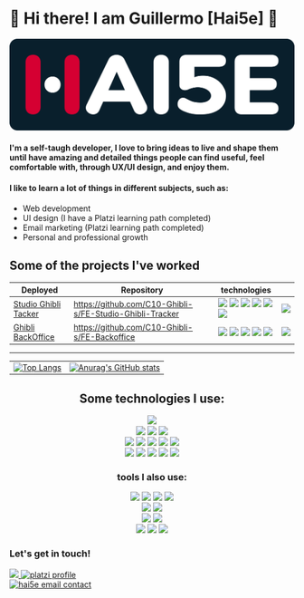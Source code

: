 # 🍉 Hi there! I am Guillermo [Hai5e] 🦄
<div align="center">
  <picture>
    <source media="(prefers-color-scheme: dark)" srcset="./images/hai5eLogo_darkBackground.svg">
    <source media="(prefers-color-scheme: light)" srcset="./images/hai5eLogo_darkBackground.svg">
    <img width="700" heigth="225" alt="Hai5e brand logo - GuillermoRN" src="./images/hai5eLogo_darkBackground.svg">
  </picture>
</div>


#### I'm a self-taugh developer, I love to bring ideas to live and shape them until have amazing and detailed things people can find useful, feel comfortable with, through UX/UI design, and enjoy them.

#### I like to learn a lot of things in different subjects, such as: 
 - Web development
 - UI design (I have a Platzi learning path completed)
 - Email marketing (Platzi learning path completed)
 - Personal and professional growth


## Some of the projects I've worked

| Deployed| Repository | technologies | |
| --- | --- | -- | -- |
| [Studio Ghibli Tacker](https://ghibli-tracker.c10-se.com/)| https://github.com/C10-Ghibli-s/FE-Studio-Ghibli-Tracker | <img src="https://img.shields.io/badge/React-20232A?style=for-the-badge&logo=react&logoColor=61DAFB" /> <!-- React -->   <img src="https://img.shields.io/badge/Sass-CC6699?style=for-the-badge&logo=sass&logoColor=white" /> <!-- SASS --> <img src="https://img.shields.io/badge/Jest-C21325?style=for-the-badge&logo=jest&logoColor=white" /> <!-- Jest --> <img src="https://img.shields.io/badge/Node.js-339933?style=for-the-badge&logo=nodedotjs&logoColor=white"/> <!-- Node --> <img src="https://img.shields.io/badge/nestjs-E0234E?style=for-the-badge&logo=nestjs&logoColor=white"/> <!-- NestJS --> <img src="https://img.shields.io/badge/PostgreSQL-316192?style=for-the-badge&logo=postgresql&logoColor=white"/> <!-- PostgreSQL --> | <img width="500" src="https://user-images.githubusercontent.com/73669701/166158870-9e479615-9b5c-4078-a6c6-d16b7e313e52.png"/> |
| [Ghibli BackOffice](https://backoffice.c10-se.com/login) | https://github.com/C10-Ghibli-s/FE-Backoffice |   <img src="https://img.shields.io/badge/next.js-000000?style=for-the-badge&logo=nextdotjs&logoColor=white" /> <!-- NextJS -->   <img src="https://img.shields.io/badge/TypeScript-007ACC?style=for-the-badge&logo=typescript&logoColor=white" /> <!-- Typescript --> <img src="https://img.shields.io/badge/Tailwind_CSS-38B2AC?style=for-the-badge&logo=tailwind-css&logoColor=white" /> <!-- Tailwind --> <img src="https://img.shields.io/badge/GraphQl-E10098?style=for-the-badge&logo=graphql&logoColor=white"/> <!-- Graphql --> <img src="https://img.shields.io/badge/MySQL-005C84?style=for-the-badge&logo=mysql&logoColor=white"/> <!-- MySQL --> | <img width="500" src="https://hai5e.com/assets/images/portfolio/projects/ghibli-backoffice.png" /> |


---
| | |
|--|---|
| [![Top Langs](https://github-readme-stats.vercel.app/api/top-langs/?username=Hai5edfm&theme=dark)](https://github.com/anuraghazra/github-readme-stats) | [![Anurag's GitHub stats](https://github-readme-stats.vercel.app/api?username=Hai5edfm&show_icons=true&theme=merko)](https://github.com/anuraghazra/github-readme-stats) |



<h2 align="center"> Some technologies I use: </h2>
<div align="center">
  <img src="https://img.shields.io/badge/HTML5-E34F26?style=for-the-badge&logo=html5&logoColor=white" /> <!-- HTML5 -->
</div>

<div align="center">
  <img src="https://img.shields.io/badge/CSS3-1572B6?style=for-the-badge&logo=css3&logoColor=white" /> <!-- CSS3 -->
  <img src="https://img.shields.io/badge/Sass-CC6699?style=for-the-badge&logo=sass&logoColor=white" /> <!-- SASS -->
  <img src="https://img.shields.io/badge/Tailwind_CSS-38B2AC?style=for-the-badge&logo=tailwind-css&logoColor=white" /> <!-- Tailwind -->
</div>

<div align="center">
  <img src="https://img.shields.io/badge/React-20232A?style=for-the-badge&logo=react&logoColor=61DAFB" /> <!-- React -->
  <img src="https://img.shields.io/badge/next.js-000000?style=for-the-badge&logo=nextdotjs&logoColor=white" /> <!-- NextJS -->
  <img src="https://img.shields.io/badge/JavaScript-323330?style=for-the-badge&logo=javascript&logoColor=F7DF1E" /> <!-- JavaScript -->
  <img src="https://img.shields.io/badge/TypeScript-007ACC?style=for-the-badge&logo=typescript&logoColor=white" /> <!-- Typescript -->
  <img src="https://img.shields.io/badge/Jest-C21325?style=for-the-badge&logo=jest&logoColor=white" /> <!-- Jest -->
</div>

<div align="center"> 
  <img src="https://img.shields.io/badge/npm-CB3837?style=for-the-badge&logo=npm&logoColor=white" /> <!-- NPM -->
  <img src="https://img.shields.io/badge/GIT-E44C30?style=for-the-badge&logo=git&logoColor=black" /> <!-- Git -->
  <img src="https://img.shields.io/badge/Postman-FF6C37?style=for-the-badge&logo=Postman&logoColor=white" /> <!-- Postman -->
  <img src="https://img.shields.io/badge/Babel-F9DC3E?style=for-the-badge&logo=babel&logoColor=black" /> <!-- Babel -->
  <img src="https://img.shields.io/badge/Webpack-8DD6F9?style=for-the-badge&logo=Webpack&logoColor=white" /> <!-- Webpack -->
</div>

<h3 align="center"> tools I also use: </h3>
<div align="center">
  <img src="https://img.shields.io/badge/Ubuntu-E95420?style=for-the-badge&logo=ubuntu&logoColor=white" /> <!-- Ubuntu -->
  <img src="https://img.shields.io/badge/GNU%20Bash-4EAA25?style=for-the-badge&logo=GNU%20Bash&logoColor=white" /> <!-- bash -->
  <img src="https://img.shields.io/badge/NeoVim-%2357A143.svg?&style=for-the-badge&logo=neovim&logoColor=white" /> <!-- NeoVim -->
  <img src="https://img.shields.io/badge/Visual_Studio_Code-0078D4?style=for-the-badge&logo=visual%20studio%20code&logoColor=white" /> <!-- VS code -->
</div>
<div align="center">
  <img src="https://img.shields.io/badge/Figma-D50030?style=for-the-badge&logo=figma&logoColor=white" /> <!-- Figma -->
  <img src="https://img.shields.io/badge/Markdown-000000?style=for-the-badge&logo=markdown&logoColor=white" /> <!-- Markdown -->
</div>
<div align="center">
  <img src="https://img.shields.io/badge/Slack-4A154B?style=for-the-badge&logo=slack&logoColor=white" /> <!-- Slack -->
  <img src="https://img.shields.io/badge/Discord-5865F2?style=for-the-badge&logo=discord&logoColor=white" /> <!-- Discord -->
</div>
<div align="center">
  <img src="https://img.shields.io/badge/Notion-000000?style=for-the-badge&logo=notion&logoColor=white" /> <!-- Notion -->
  <img src="https://img.shields.io/badge/Obsidian-483699?style=for-the-badge&logo=Obsidian&logoColor=white" /> <!-- Obsidian -->
  <img src="https://img.shields.io/badge/Trello-0052CC?style=for-the-badge&logo=trello&logoColor=white" /> <!-- Trello -->
</div>



### Let's get in touch!
<div> 
  <a href="https://www.linkedin.com/in/guillermo-rosales-n%C3%BA%C3%B1ez-17b1b61b9" target="_blank">
    <img alt"" src="https://img.shields.io/badge/LinkedIn-0077B5?style=for-the-badge&logo=linkedin&logoColor=white"></img>
  </a>

  <a href="https://platzi.com/p/guillermo-dfm/" target="_blank">
    <img alt="platzi profile" src="https://img.shields.io/badge/Platzi-98CA3F?style=for-the-badge&logo=platzi&logoColor=white"></img>
  </a>
</div>

<div>
  <a href="mailto:contact@hai5e.com">
    <picture> 
      <source media="(prefers-color-scheme: dark)" srcset="https://user-images.githubusercontent.com/79668074/174081409-06cb3a24-d20b-4832-88a4-83793ab722fe.png">
      <source media="(prefers-color-scheme: light)" srcset="https://user-images.githubusercontent.com/79668074/174081409-06cb3a24-d20b-4832-88a4-83793ab722fe.png">
      <img width="260" alt="hai5e email contact" src="https://user-images.githubusercontent.com/79668074/174081409-06cb3a24-d20b-4832-88a4-83793ab722fe.png"> 
    </picture>
  </a>
</div>

<!--
**Hai5edfm/Hai5edfm** is a ✨ _special_ ✨ repository because its `README.md` (this file) appears on your GitHub profile.

Here are some ideas to get you started:

- 🔭 I’m currently working on ...
- 🌱 I’m currently learning ...
- 👯 I’m looking to collaborate on ...
- 🤔 I’m looking for help with ...
- 💬 Ask me about ...
- 📫 How to reach me: ...
- 😄 Pronouns: ...
- ⚡ Fun fact: ...
-->
